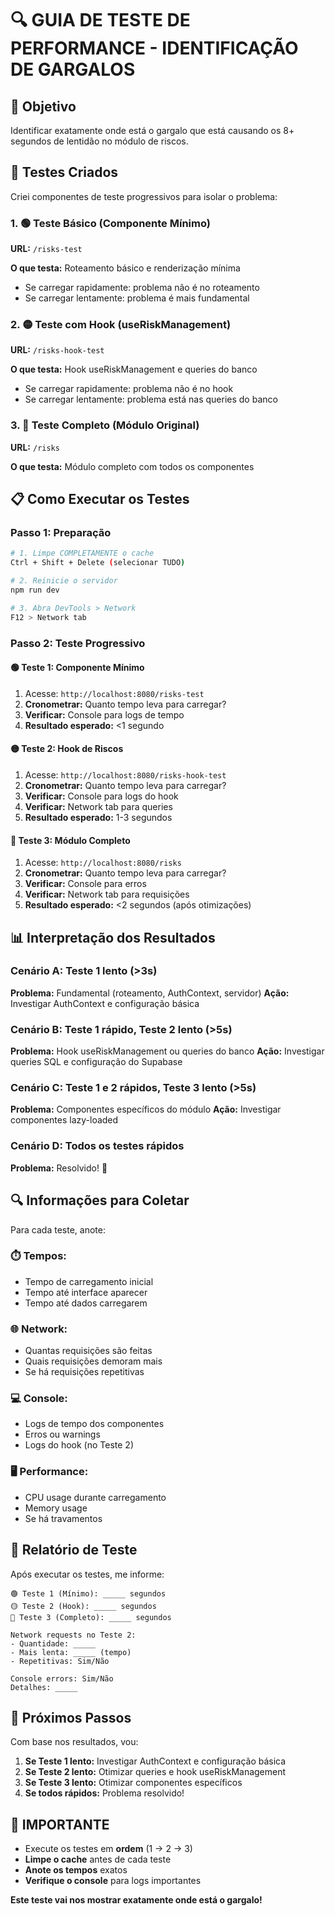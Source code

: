 # 🔍 GUIA DE TESTE DE PERFORMANCE - IDENTIFICAÇÃO DE GARGALOS

## 🎯 **Objetivo**

Identificar exatamente onde está o gargalo que está causando os 8+ segundos de lentidão no módulo de riscos.

## 🧪 **Testes Criados**

Criei componentes de teste progressivos para isolar o problema:

### **1. 🟢 Teste Básico (Componente Mínimo)**
**URL:** `/risks-test`

**O que testa:** Roteamento básico e renderização mínima
- Se carregar rapidamente: problema não é no roteamento
- Se carregar lentamente: problema é mais fundamental

### **2. 🟡 Teste com Hook (useRiskManagement)**
**URL:** `/risks-hook-test`

**O que testa:** Hook useRiskManagement e queries do banco
- Se carregar rapidamente: problema não é no hook
- Se carregar lentamente: problema está nas queries do banco

### **3. 🔴 Teste Completo (Módulo Original)**
**URL:** `/risks`

**O que testa:** Módulo completo com todos os componentes

## 📋 **Como Executar os Testes**

### **Passo 1: Preparação**
```bash
# 1. Limpe COMPLETAMENTE o cache
Ctrl + Shift + Delete (selecionar TUDO)

# 2. Reinicie o servidor
npm run dev

# 3. Abra DevTools > Network
F12 > Network tab
```

### **Passo 2: Teste Progressivo**

#### **🟢 Teste 1: Componente Mínimo**
1. Acesse: `http://localhost:8080/risks-test`
2. **Cronometrar:** Quanto tempo leva para carregar?
3. **Verificar:** Console para logs de tempo
4. **Resultado esperado:** <1 segundo

#### **🟡 Teste 2: Hook de Riscos**
1. Acesse: `http://localhost:8080/risks-hook-test`
2. **Cronometrar:** Quanto tempo leva para carregar?
3. **Verificar:** Console para logs do hook
4. **Verificar:** Network tab para queries
5. **Resultado esperado:** 1-3 segundos

#### **🔴 Teste 3: Módulo Completo**
1. Acesse: `http://localhost:8080/risks`
2. **Cronometrar:** Quanto tempo leva para carregar?
3. **Verificar:** Console para erros
4. **Verificar:** Network tab para requisições
5. **Resultado esperado:** <2 segundos (após otimizações)

## 📊 **Interpretação dos Resultados**

### **Cenário A: Teste 1 lento (>3s)**
**Problema:** Fundamental (roteamento, AuthContext, servidor)
**Ação:** Investigar AuthContext e configuração básica

### **Cenário B: Teste 1 rápido, Teste 2 lento (>5s)**
**Problema:** Hook useRiskManagement ou queries do banco
**Ação:** Investigar queries SQL e configuração do Supabase

### **Cenário C: Teste 1 e 2 rápidos, Teste 3 lento (>5s)**
**Problema:** Componentes específicos do módulo
**Ação:** Investigar componentes lazy-loaded

### **Cenário D: Todos os testes rápidos**
**Problema:** Resolvido! 🎉

## 🔍 **Informações para Coletar**

Para cada teste, anote:

### **⏱️ Tempos:**
- Tempo de carregamento inicial
- Tempo até interface aparecer
- Tempo até dados carregarem

### **🌐 Network:**
- Quantas requisições são feitas
- Quais requisições demoram mais
- Se há requisições repetitivas

### **💻 Console:**
- Logs de tempo dos componentes
- Erros ou warnings
- Logs do hook (no Teste 2)

### **🖥️ Performance:**
- CPU usage durante carregamento
- Memory usage
- Se há travamentos

## 📝 **Relatório de Teste**

Após executar os testes, me informe:

```
🟢 Teste 1 (Mínimo): _____ segundos
🟡 Teste 2 (Hook): _____ segundos  
🔴 Teste 3 (Completo): _____ segundos

Network requests no Teste 2:
- Quantidade: _____
- Mais lenta: _____ (tempo)
- Repetitivas: Sim/Não

Console errors: Sim/Não
Detalhes: _____
```

## 🎯 **Próximos Passos**

Com base nos resultados, vou:

1. **Se Teste 1 lento:** Investigar AuthContext e configuração básica
2. **Se Teste 2 lento:** Otimizar queries e hook useRiskManagement  
3. **Se Teste 3 lento:** Otimizar componentes específicos
4. **Se todos rápidos:** Problema resolvido!

## 🚨 **IMPORTANTE**

- Execute os testes em **ordem** (1 → 2 → 3)
- **Limpe o cache** antes de cada teste
- **Anote os tempos** exatos
- **Verifique o console** para logs importantes

**Este teste vai nos mostrar exatamente onde está o gargalo!**